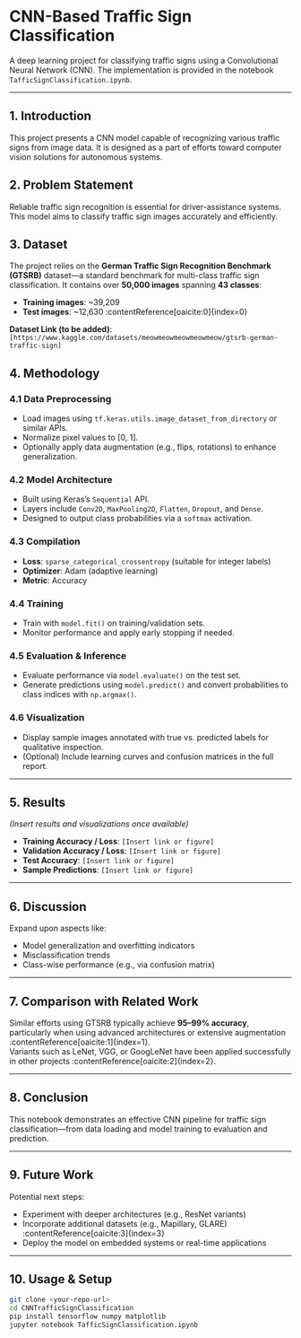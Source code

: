 # CNN-Based Traffic Sign Classification

A deep learning project for classifying traffic signs using a Convolutional Neural Network (CNN). The implementation is provided in the notebook `TafficSignClassification.ipynb`.

---

## 1. Introduction  
This project presents a CNN model capable of recognizing various traffic signs from image data. It is designed as a part of efforts toward computer vision solutions for autonomous systems.

## 2. Problem Statement  
Reliable traffic sign recognition is essential for driver-assistance systems. This model aims to classify traffic sign images accurately and efficiently.

## 3. Dataset  
The project relies on the **German Traffic Sign Recognition Benchmark (GTSRB)** dataset—a standard benchmark for multi-class traffic sign classification. It contains over **50,000 images** spanning **43 classes**:
- **Training images**: ~39,209  
- **Test images**: ~12,630 :contentReference[oaicite:0]{index=0}

**Dataset Link (to be added)**: `[https://www.kaggle.com/datasets/meowmeowmeowmeowmeow/gtsrb-german-traffic-sign]`

## 4. Methodology

### 4.1 Data Preprocessing  
- Load images using `tf.keras.utils.image_dataset_from_directory` or similar APIs.  
- Normalize pixel values to [0, 1].  
- Optionally apply data augmentation (e.g., flips, rotations) to enhance generalization.

### 4.2 Model Architecture  
- Built using Keras’s `Sequential` API.  
- Layers include `Conv2D`, `MaxPooling2D`, `Flatten`, `Dropout`, and `Dense`.  
- Designed to output class probabilities via a `softmax` activation.

### 4.3 Compilation  
- **Loss**: `sparse_categorical_crossentropy` (suitable for integer labels)  
- **Optimizer**: Adam (adaptive learning)  
- **Metric**: Accuracy  

### 4.4 Training  
- Train with `model.fit()` on training/validation sets.  
- Monitor performance and apply early stopping if needed.

### 4.5 Evaluation & Inference  
- Evaluate performance via `model.evaluate()` on the test set.  
- Generate predictions using `model.predict()` and convert probabilities to class indices with `np.argmax()`.

### 4.6 Visualization  
- Display sample images annotated with true vs. predicted labels for qualitative inspection.  
- (Optional) Include learning curves and confusion matrices in the full report.

---

## 5. Results  
*(Insert results and visualizations once available)*  
- **Training Accuracy / Loss**: `[Insert link or figure]`  
- **Validation Accuracy / Loss**: `[Insert link or figure]`  
- **Test Accuracy**: `[Insert link or figure]`  
- **Sample Predictions**: `[Insert link or figure]`

---

## 6. Discussion  
Expand upon aspects like:
- Model generalization and overfitting indicators  
- Misclassification trends  
- Class-wise performance (e.g., via confusion matrix)

---

## 7. Comparison with Related Work  
Similar efforts using GTSRB typically achieve **95–99% accuracy**, particularly when using advanced architectures or extensive augmentation :contentReference[oaicite:1]{index=1}.  
Variants such as LeNet, VGG, or GoogLeNet have been applied successfully in other projects :contentReference[oaicite:2]{index=2}.

---

## 8. Conclusion  
This notebook demonstrates an effective CNN pipeline for traffic sign classification—from data loading and model training to evaluation and prediction.

---

## 9. Future Work  
Potential next steps:
- Experiment with deeper architectures (e.g., ResNet variants)  
- Incorporate additional datasets (e.g., Mapillary, GLARE) :contentReference[oaicite:3]{index=3}  
- Deploy the model on embedded systems or real-time applications

---

## 10. Usage & Setup

```bash
git clone <your-repo-url>
cd CNNTrafficSignClassification
pip install tensorflow numpy matplotlib
jupyter notebook TafficSignClassification.ipynb
